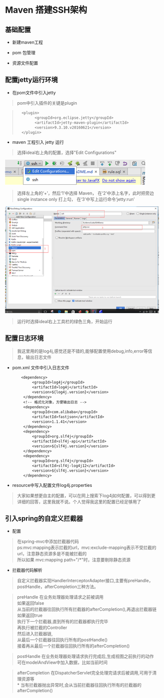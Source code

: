 # Maven 搭建SSH架构

## 基础配置

 - 新建maven工程
    
 - pom 包管理
    
 - 资源文件配置
    
## 配置jetty运行环境
 - 在pom文件中引入jetty
 > pom中引入插件的关键是plugin
   
   >       <plugin>
   >             <groupId>org.eclipse.jetty</groupId>
   >             <artifactId>jetty-maven-plugin</artifactId>
   >             <version>9.3.10.v20160621</version>
   >       </plugin>

 - maven 工程引入 jetty 运行
 > 选择ideal右上角的配置，选择"Edit Configurations"
 
 ![Edit Configurations](/SSHDemo/imgs/maven1.png)
 
 > 选择左上角的‘+’，然后‘1’中选择 Maven，
 > 在‘2’中添上名字，此时把旁边single instance only 打上勾，
 > 在‘3’中写上运行命令‘jetty:run’
 
 ![Edit Configurations](/SSHDemo/imgs/maven2.png)
 
 > 运行时选择ideal右上工具栏的绿色三角，开始运行
 
## 配置日志环境
 > 我这里用的是log4j,感觉还是不错的,能够配置使用debug,info,error等信息，输出日志文件
 - pom.xml 文件中引入日志文件
 
           <dependency>
                <groupId>log4j</groupId>
                <artifactId>log4j</artifactId>
                <version>${log4j.version}</version>
            </dependency>
            <!-- 格式化对象，方便输出日志 -->
            <dependency>
                <groupId>com.alibaba</groupId>
                <artifactId>fastjson</artifactId>
                <version>1.1.41</version>
            </dependency>
            <dependency>
                <groupId>org.slf4j</groupId>
                <artifactId>slf4j-api</artifactId>
                <version>${slf4j.version}</version>
            </dependency>
            <dependency>
                <groupId>org.slf4j</groupId>
                <artifactId>slf4j-log4j12</artifactId>
                <version>${slf4j.version}</version>
            </dependency>
 - resource中写入配置文件log4j.properties
  
 > 大家如果想更自主的配置，可以在网上搜索下log4j如何配置，可以得到更详细的回答，这里我就不说。个人觉得我这里的配置已经足够用了
         
## 引入spring的自定义拦截器
  
 - 配置
  
 > 在spring-mvc中添加拦截器代码    
    ps:mvc:mapping表示拦截的url，mvc:exclude-mapping表示不受拦截的url，注意静态资源多是不能被拦截的  
    所以如果 mvc:mapping path="/*"时，注意要剔除静态资源
  
 - 拦截器代码解析
  
 > 自定义拦截器实现HandlerInterceptorAdapter接口,主要有preHandle，postHandle，afterCompletion三种方法。
   
 > preHandle 在业务处理器处理请求之前被调用  
   如果返回false  
   从当前的拦截器往回执行所有拦截器的afterCompletion(),再退出拦截器链 
   如果返回true  
   执行下一个拦截器,直到所有的拦截器都执行完毕  
   再执行被拦截的Controller  
   然后进入拦截器链,  
   从最后一个拦截器往回执行所有的postHandle()  
   接着再从最后一个拦截器往回执行所有的afterCompletion() 
          
 > postHandle 在业务处理器处理请求执行完成后,生成视图之前执行的动作    
   可在modelAndView中加入数据，比如当前时间 
      
  > afterCompletion 在DispatcherServlet完全处理完请求后被调用,可用于清理资源等   
          * 当有拦截器抛出异常时,会从当前拦截器往回执行所有的拦截器的afterCompletion()      

